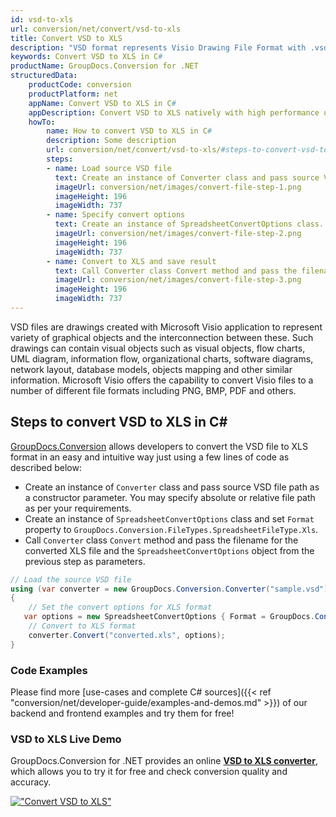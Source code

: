 ```yaml
---
id: vsd-to-xls
url: conversion/net/convert/vsd-to-xls
title: Convert VSD to XLS
description: "VSD format represents Visio Drawing File Format with .vsd extension. Learn how to convert VSD to XLS file programmatically in C# language using GroupDocs.Conversion for .NET library."
keywords: Convert VSD to XLS in C#
productName: GroupDocs.Conversion for .NET
structuredData:
    productCode: conversion
    productPlatform: net
    appName: Convert VSD to XLS in C#
    appDescription: Convert VSD to XLS natively with high performance using C# language and server side GroupDocs.Conversion for .NET APIs, without the use of any software like Microsoft or Open Office.
    howTo:
        name: How to convert VSD to XLS in C# 
        description: Some description
        url: conversion/net/convert/vsd-to-xls/#steps-to-convert-vsd-to-xls-in-c
        steps:
        - name: Load source VSD file 
          text: Create an instance of Converter class and pass source VSD file path as a constructor parameter. You may specify absolute or relative file path as per your requirements. 
          imageUrl: conversion/net/images/convert-file-step-1.png
          imageHeight: 196
          imageWidth: 737
        - name: Specify convert options 
          text: Create an instance of SpreadsheetConvertOptions class.
          imageUrl: conversion/net/images/convert-file-step-2.png
          imageHeight: 196
          imageWidth: 737
        - name: Convert to XLS and save result 
          text: Call Converter class Convert method and pass the filename for the converted HTML file and the SpreadsheetConvertOptions object from the previous step as parameters.
          imageUrl: conversion/net/images/convert-file-step-3.png
          imageHeight: 196
          imageWidth: 737
---
```


VSD files are drawings created with Microsoft Visio application to represent variety of graphical objects and the interconnection between these. Such drawings can contain visual objects such as visual objects, flow charts, UML diagram, information flow, organizational charts, software diagrams, network layout, database models, objects mapping and other similar information. Microsoft Visio offers the capability to convert Visio files to a number of different file formats including PNG, BMP, PDF and others.

## Steps to convert VSD to XLS in C#

[GroupDocs.Conversion](https://products.groupdocs.com/conversion/net) allows developers to convert the VSD file to XLS format in an easy and intuitive way just using a few lines of code as described below:

* Create an instance of `Converter` class and pass source VSD file path as a constructor parameter. You may specify absolute or relative file path as per your requirements. 
* Create an instance of `SpreadsheetConvertOptions` class and set `Format` property to `GroupDocs.Conversion.FileTypes.SpreadsheetFileType.Xls`.
* Call `Converter` class `Convert` method and pass the filename for the converted XLS file and the `SpreadsheetConvertOptions` object from the previous step as parameters.

```csharp
// Load the source VSD file
using (var converter = new GroupDocs.Conversion.Converter("sample.vsd"))
{
    // Set the convert options for XLS format
   var options = new SpreadsheetConvertOptions { Format = GroupDocs.Conversion.FileTypes.SpreadsheetFileType.Xls };
    // Convert to XLS format
    converter.Convert("converted.xls", options);
}
```

### Code Examples

Please find more [use-cases and complete C# sources]({{< ref "conversion/net/developer-guide/examples-and-demos.md" >}}) of our backend and frontend examples and try them for free!

### VSD to XLS Live Demo

GroupDocs.Conversion for .NET provides an online [**VSD to XLS converter**](https://products.groupdocs.app/conversion/vsd-to-xls), which allows you to try it for free and check conversion quality and accuracy.

[!["Convert VSD to XLS"](conversion/net/images/convert-to-xls/convert-vsd-to-xls.png)](https://products.groupdocs.app/conversion/vsd-to-xls)